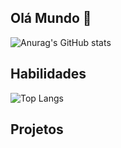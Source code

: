 ## Olá Mundo 👋




![Anurag's GitHub stats](https://github-readme-stats.vercel.app/api?username=anuraghazra&show_icons=true&theme=dark)

## Habilidades

![Top Langs](https://github-readme-stats.vercel.app/api/top-langs/?username=anuraghazra&layout=compact)

## Projetos


